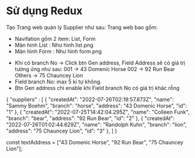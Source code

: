# Sử dụng Redux
Tạo Trang web quản lý Supplier như sau:
Trang web bao gồm:
- Navifation gồm 2 item: List, Form
- Màn hình List : Như hình list.png
- Màn hình Form : Như hình form.png 
+ Khi có branch No -> Click btn Gen address, Field Address sẽ có giá trị tương ứng như sau:
001 -> 43 Domenic Horse
002 -> 92 Run Bear
Others -> 75 Chauncey Lion
+ Field branch No: max 5 kí tự không.
+ Btn Gen address chỉ enable khi Field branch No có giá trị khác rỗng

{
    "suppliers" : [
        {
            "createdAt": "2022-07-26T02:19:57.873Z",
            "name": "Sammy Boehm",
            "branch": "horse",
            "address": "43 Domenic Horse",
            "id": "1"
        },
        {
            "createdAt": "2022-07-25T14:42:04.295Z",
            "name": "Colleen Funk",
            "branch": "bear",
            "address": "92 Run Bear",
            "id": "2"
        },
        {
            "createdAt": "2022-07-26T01:02:44.629Z",
            "name": "Randolph Kuhn",
            "branch": "lion",
            "address": "75 Chauncey Lion",
            "id": "3"
        },
    ]
}

const textAddress = ["43 Domenic Horse", "92 Run Bear", "75 Chauncey Lion"];